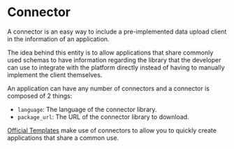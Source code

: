 # Connector

A connector is an easy way to include a pre-implemented data upload client in the information of an application.

The idea behind this entity is to allow applications that share commonly used schemas to have information regarding
the library that the developer can use to integrate with the platform directly instead of having to manually implement
the client themselves.

An application can have any number of connectors and a connector is composed of 2 things:

* `language`: The language of the connector library.
* `package_url`: The URL of the connector library to download.

[Official Templates](../official-templates/index.md) make use of connectors to allow you to quickly create applications that
share a common use.
